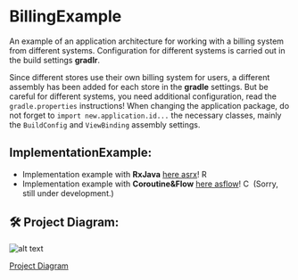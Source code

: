 # BillingExample

  An example of an application architecture for working with a billing system from different systems. Configuration for different systems is carried out in the build settings **gradlr**.

  Since different stores use their own billing system for users, a different assembly has been added for each store in the **gradle** settings. But be careful for different systems, you need additional configuration, read the `gradle.properties` instructions! When changing the application package, do not forget to `import new.application.id...` the necessary classes, mainly the `BuildConfig` and `ViewBinding` assembly settings.

## ImplementationExample:
 - Implementation example with **RxJava** [here asrx](../main/asrx)! <img src="https://reactivex.io/favicon.ico" title="RxJava" alt="RxJava" width="14" height="14"/>
 - Implementation example with **Coroutine&Flow** [here asflow](../main/asflow)! <img src="https://kotlinlang.org/assets/images/favicon.ico?v2" title="Coroutine and Flow" alt="Coroutine and Flow" width="14" height="14"/> (Sorry, still under development.)
 
 ## :hammer_and_wrench: Project Diagram:
 ![alt text][diagram]

[diagram]: ../main/diagrams/billing-system-architecture.png "Project Diagram"

[Project Diagram](https://drive.google.com/file/d/1ks6ILqvp5bVZgsToIOLjIeDZd3oZGEkW/view?usp=sharing)
